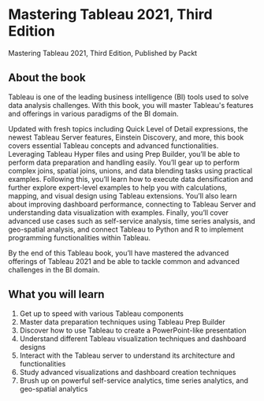 # Mastering Tableau 2021, Third Edition
Mastering Tableau 2021, Third Edition, Published by Packt

## About the book

Tableau is one of the leading business intelligence (BI) tools used to solve data analysis challenges. With this book, you will master Tableau's features and offerings in various paradigms of the BI domain.

Updated with fresh topics including Quick Level of Detail expressions, the newest Tableau Server features, Einstein Discovery, and more, this book covers essential Tableau concepts and advanced functionalities. Leveraging Tableau Hyper files and using Prep Builder, you’ll be able to perform data preparation and handling easily. You’ll gear up to perform complex joins, spatial joins, unions, and data blending tasks using practical examples. Following this, you’ll learn how to execute data densification and further explore expert-level examples to help you with calculations, mapping, and visual design using Tableau extensions. You’ll also learn about improving dashboard performance, connecting to Tableau Server and understanding data visualization with examples. Finally, you’ll cover advanced use cases such as self-service analysis, time series analysis, and geo-spatial analysis, and connect Tableau to Python and R to implement programming functionalities within Tableau.

By the end of this Tableau book, you’ll have mastered the advanced offerings of Tableau 2021 and be able to tackle common and advanced challenges in the BI domain.

## What you will learn
1. Get up to speed with various Tableau components
2. Master data preparation techniques using Tableau Prep Builder
3. Discover how to use Tableau to create a PowerPoint-like presentation
4. Understand different Tableau visualization techniques and dashboard designs
5. Interact with the Tableau server to understand its architecture and functionalities
6. Study advanced visualizations and dashboard creation techniques
7. Brush up on powerful self-service analytics, time series analytics, and geo-spatial analytics
